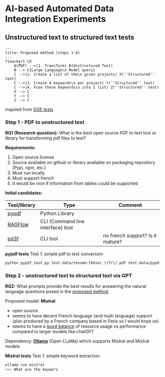 # AI-based Automated Data Integration Experiments

## Unstructured text to structured text tests

```mermaid
---
title: Proposed method (steps 1-4)
---
flowchart LR
    A(PDF) -->|1. Transform| B(Unstructured Text)
    B --> C{Large Language\n Model query}
    C -->|2. Create a list of the\n given projects| X(''Structured'' text)
    C -->|3. Create 4 keywords\n per project| Y(''Structured'' text)
    C -->|4. Fuse these keywords\n into 1 list| Z(''Structured'' text)
    X --> C
    Y --> C
    Z --> C
```
inspired from [GGE tests](./Tests_IA.md)

### Step 1 - PDF to unstructured text

**RQ1 (Research question):** What is the best open source PDF to text tool or library for transforming pdf files to text?

**Requirements:**

1. Open source license
2. Source available on github or library available on packaging repository (Pypi, npm, etc.)
3. Must run locally
4. Must support french
5. It would be nice if information from tables could be supported

**Initial candidates:**

| Tool/library                                     | Type                              | Comment                          |
| ------------------------------------------------ | --------------------------------- | -------------------------------- |
| [pypdf](https://github.com/py-pdf/pypdf)         | Python Library                    |                                  |
| [RAGFlow](https://github.com/infiniflow/ragflow) | CLI (Command line interface) tool |                                  |
| [pd3f](https://github.com/pd3f/pd3f)             | CLI tool                          | no french support? Is it mature? |

**pypdf tests**
Test 1: simple pdf to text conversion
```bash
python pypdf_test.py test-data/résumé-thèse\ \(fr\).pdf test-data/pypdf_test.txt
```

### Step 2 - unstructured text to structured text via GPT
**RQ2:** What prompts provide the best results for answering the natural language questions posed in the [proposed method](#unstructured-text-to-structured-text-tests)

Proposed model: **Mistral**
- open source
- seems to have decent French language (and multi language) support (also produced by a French company based in Paris so I would hope so)
- seems to have a [good balance](https://medium.com/@periphanos.a/mistral-vs-gpt-4-a-comparative-analysis-in-size-cost-and-mmlu-performance-de320060388d) of resource usage vs performance compared to larger models like chatGPT

Dependency: **[Ollama](https://github.com/ollama/ollama)** (Open LLaMa) which supports Mistral and Mixtral models

**Mistral tests**
Test 1: simple keyword extraction
```bash
ollama run mistral
>>> What are the keywors
```